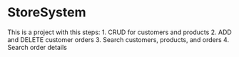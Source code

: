 # StoreSystem
This is a project with this steps: 1. CRUD for customers and products 2. ADD and DELETE customer orders 3. Search customers, products, and orders 4. Search order details
